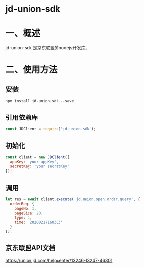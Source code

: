 # jd-union-sdk

<a name="O8p0G"></a>

# 一、概述

jd-union-sdk 是京东联盟的nodejs开发库。

<a name="xlIgq"></a>


# 二、使用方法

## 安装

```shell
npm install jd-union-sdk --save
```

## 引用依赖库

```js
const JDClient = require('jd-union-sdk');
```

## 初始化

```js
const client = new JDClient({
  appKey: 'your appKey',
  secretKey: 'your secretKey'
});
```

## 调用

```js
let res = await client.execute('jd.union.open.order.query', {
  orderReq: {
    pageNo: 1,
    pageSize: 20,
    type: 1,
    time: '20200217160303'
  }
});
```

## 京东联盟API文档
https://union.jd.com/helpcenter/13246-13247-46301